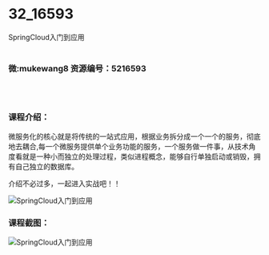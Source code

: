 # 32_16593
SpringCloud入门到应用
<br/></br>
<h3>微:mukewang8 资源编号：5216593</h3>
<br/></br>
<h3>课程介绍：</h3>
<p>微服务化的核心就是将传统的一站式应用，根据业务拆分成一个一个的服务，彻底地去耦合,每一个微服务提供单个业务功能的服务，一个服务做一件事，从技术角度看就是一种小而独立的处理过程，类似进程概念，能够自行单独启动或销毁，拥有自己独立的数据库。</p>
<p>介绍不必过多，一起进入实战吧！！</p>
<p><img src="https://www.ko996.com/wp-content/uploads/img/2020/11/1-138-300x192.png" alt="SpringCloud入门到应用"></p>
<div class="info-desc">
<h3>课程截图：</h3>
<p><img src="https://www.ko996.com/wp-content/uploads/img/2020/11/2-139.png" alt="SpringCloud入门到应用"></p>


			
</div>
